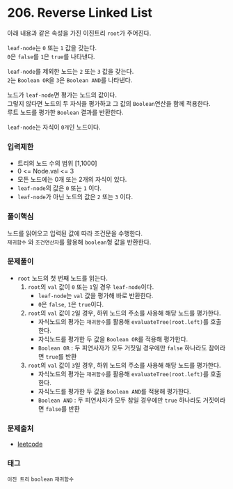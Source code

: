 # 206. Reverse Linked List
아래 내용과 같은 속성을 가진 이진트리 `root`가 주어진다. 

`leaf-node`는 `0` 또는 `1` 값을 갖는다.  
`0`은 `false`를 `1`은 `true`를 나타낸다.  

`leaf-node`를 제외한 노드는 `2` 또는 `3` 값을 갖는다.  
`2`는 `Boolean OR`을 `3`은 `Boolean AND`를 나타낸다.

노드가 `leaf-node`면 평가는 노드의 값이다.  
그렇지 않다면 노드의 두 자식을 평가하고 그 값의 `Boolean`연산을 함께 적용한다.  
루트 노드를 평가한 `Boolean` 결과를 반환한다.

`leaf-node`는 자식이 `0개`인 노드이다.
### 입력제한
- 트리의 노드 수의 범위 [1,1000]
- 0 <= Node.val <= 3
- 모든 노드에는 0개 또는 2개의 자식이 있다.
- `leaf-node`의 값은 `0` 또는 `1` 이다.
- `leaf-node`가 아닌 노드의 값은 `2` 또는 `3` 이다.
### 풀이핵심
노드를 읽어오고 입력된 값에 따라 조건문을 수행한다.  
`재귀함수` 와 `조건연산자`를 활용해 `boolean`형 값을 반환한다. 
### 문제풀이
- `root` 노드의 첫 번째 노드를 읽는다.
  1. `root`의 `val` 값이 `0` 또는 `1`일 경우 `leaf-node`이다.
     - `leaf-node`는 `val` 값을 평가해 바로 반환한다.
     - `0`은 `false`, `1`은 `true`이다.
  2. `root`의 `val` 값이 `2`일 경우, 하위 노드의 주소를 사용해 해당 노드를 평가한다.
     - 자식노드의 평가는 `재귀함수`를 활용해 `evaluateTree(root.left)`를 호출한다.
     - 자식노드를 평가한 두 값을 `Boolean OR`를 적용해 평가한다.
     - `Boolean OR` : 두 피연사자가 모두 거짓일 경우에만 `false` 하나라도 참이라면 `true`를 반환
  3. `root`의 `val` 값이 `3`일 경우, 하위 노드의 주소를 사용해 해당 노드를 평가한다.
     - 자식노드의 평가는 `재귀함수`를 활용해 `evaluateTree(root.left)`를 호출한다.
     - 자식노드를 평가한 두 값을 `Boolean AND`를 적용해 평가한다.
     - `Boolean AND` : 두 피연사자가 모두 참일 경우에만 `true` 하나라도 거짓이라면 `false`를 반환
### 문제출처
- [leetcode](https://leetcode.com/problems/evaluate-boolean-binary-tree/)
### 태그
`이진 트리` `boolean` `재귀함수`